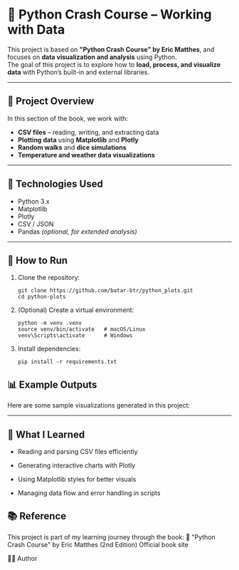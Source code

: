 # 🐍 Python Crash Course – Working with Data

This project is based on **"Python Crash Course" by Eric Matthes**, and focuses on **data visualization and analysis** using Python.  
The goal of this project is to explore how to **load, process, and visualize data** with Python’s built-in and external libraries.

---

## 📘 Project Overview

In this section of the book, we work with:

- **CSV files** – reading, writing, and extracting data
- **Plotting data** using **Matplotlib** and **Plotly**
- **Random walks** and **dice simulations**
- **Temperature and weather data visualizations**

---

## 🧰 Technologies Used

- Python 3.x
- Matplotlib
- Plotly
- CSV / JSON
- Pandas _(optional, for extended analysis)_

---

## 🚀 How to Run

1. Clone the repository:

   ```
   git clone https://github.com/batar-btr/python_plots.git
   cd python-plots
   ```

2. (Optional) Create a virtual environment:

   ```
   python -m venv .venv
   source venv/bin/activate   # macOS/Linux
   venv\Scripts\activate      # Windows
   ```

3. Install dependencies:

   ```
   pip install -r requirements.txt
   ```

## 📊 Example Outputs

Here are some sample visualizations generated in this project:

---

## 🧠 What I Learned

- Reading and parsing CSV files efficiently

- Generating interactive charts with Plotly

- Using Matplotlib styles for better visuals

- Managing data flow and error handling in scripts

## 📚 Reference

This project is part of my learning journey through the book:
📖 "Python Crash Course" by Eric Matthes (2nd Edition)
Official book site

🧑‍💻 Author
